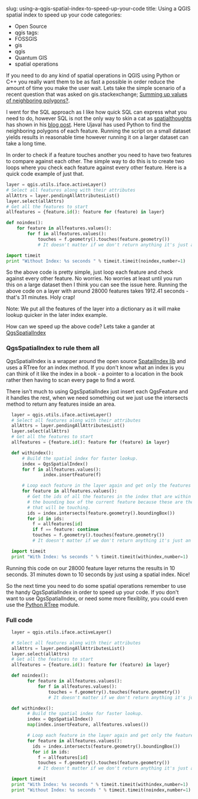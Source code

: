 slug: using-a-qgis-spatial-index-to-speed-up-your-code
title: Using a QGIS spatial index to speed up your code
categories:
- Open Source
- qgis
tags:
- FOSSGIS
- gis
- qgis
- Quantum GIS
- spatial operations



If you need to do any kind of spatial operations in QGIS using Python or C++ you really want them to be as fast a possible in order reduce the amount of time you make the user wait. Lets take the simple scenario of a recent question that was asked on gis.stackexchange; [Summing up values of neighboring polygons?](http://gis.stackexchange.com/questions/44832/how-to-sum-up-values-of-neighbouring-polygons).



I went for the SQL approach as I like how quick SQL can express what you need to do, however SQL is not the only way to skin a cat as [spatialthoughts](http://gis.stackexchange.com/users/5160/spatialthoughts) has shown in his [blog post](http://qgistips.spatialthoughts.com/2012/12/find-neighbor-polygons-in-layer-in-qgis.html). Here Ujaval has used Python to find the neighboring polygons of each feature. Running the script on a small dataset yields results in reasonable time however running it on a larger dataset can take a long time.

In order to check if a feature touches another you need to have two features to compare against each other. The simple way to do this is to create two loops where you check each feature against every other feature. Here is a quick code example of just that.

```python
layer = qgis.utils.iface.activeLayer()
# Select all features along with their attributes
allAttrs = layer.pendingAllAttributesList()
layer.select(allAttrs)
# Get all the features to start
allfeatures = {feature.id(): feature for (feature) in layer}

def noindex():
    for feature in allfeatures.values():
        for f in allfeatures.values():
            touches = f.geometry().touches(feature.geometry())
            # It doesn't matter if we don't return anything it's just an example

import timeit
print "Without Index: %s seconds " % timeit.timeit(noindex,number=1)
```

So the above code is pretty simple, just loop each feature and check against every other feature. No worries. No worries at least until you run this on a large dataset then I think you can see the issue here. Running the above code on a layer with around 28000 features takes 1912.41 seconds - that's 31 minutes. Holy crap!

Note: We put all the features of the layer into a dictionary as it will make lookup quicker in the later index example.

How can we speed up the above code? Lets take a gander at [QgsSpatialIndex](http://www.qgis.org/api/classQgsSpatialIndex.html)

### QgsSpatialIndex to rule them all

QgsSpatialIndex is a wrapper around the open source [SpatailIndex lib](http://libspatialindex.github.com/) and uses a RTree for an index method. If you don't know what an index is you can think of it like the index in a book - a pointer to a location in the book rather then having to scan every page to find a word.

There isn't much to using QgsSpatialIndex just insert each QgsFeature and it handles the rest, when we need something out we just use the intersects method to return any features inside an area.

```python
  layer = qgis.utils.iface.activeLayer()
  # Select all features along with their attributes
  allAttrs = layer.pendingAllAttributesList()
  layer.select(allAttrs)
  # Get all the features to start
  allfeatures = {feature.id(): feature for (feature) in layer}

  def withindex():
      # Build the spatial index for faster lookup.
      index = QgsSpatialIndex()
      for f in allfeatures.values():
              index.insertFeature(f)

      # Loop each feature in the layer again and get only the features that are going to touch.
      for feature in allfeatures.values():
        # Get the ids of all the features in the index that are within
        # the bounding box of the current feature because these are the ones
        # that will be touching.
        ids = index.intersects(feature.geometry().boundingBox())
        for id in ids:
          f = allfeatures[id]
          if f == feature: continue
          touches = f.geometry().touches(feature.geometry())
          # It doesn't matter if we don't return anything it's just an example

  import timeit
  print "With Index: %s seconds " % timeit.timeit(withindex,number=1)
```

Running this code on our 28000 feature layer returns the results in 10 seconds. 31 minutes down to 10 seconds by just using a spatial index. Nice!

So the next time you need to do some spatial operations remember to use the handy QgsSpatialIndex in order to speed up your code. If you don't want to use QgsSpatialIndex, or need some more flexiblity, you could even use the [Python RTree](http://toblerity.github.com/rtree/index.html) module.

### Full code

```python
  layer = qgis.utils.iface.activeLayer()

  # Select all features along with their attributes
  allAttrs = layer.pendingAllAttributesList()
  layer.select(allAttrs)
  # Get all the features to start
  allfeatures = {feature.id(): feature for (feature) in layer}

  def noindex():
    	for feature in allfeatures.values():
    		for f in allfeatures.values():
    			touches = f.geometry().touches(feature.geometry())
    			# It doesn't matter if we don't return anything it's just an example

  def withindex():
    	# Build the spatial index for faster lookup.
    	index = QgsSpatialIndex()
    	map(index.insertFeature, allfeatures.values())

    	# Loop each feature in the layer again and get only the features that are going to touch.
    	for feature in allfeatures.values():
    	  ids = index.intersects(feature.geometry().boundingBox())
    	  for id in ids:
    	    f = allfeatures[id]
    	    touches = f.geometry().touches(feature.geometry())
    	    # It doesn't matter if we don't return anything it's just an example

  import timeit
  print "With Index: %s seconds " % timeit.timeit(withindex,number=1)
  print "Without Index: %s seconds " % timeit.timeit(noindex,number=1)
```



